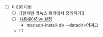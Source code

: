 - [ ] 마리아디비
	- [ ] [[알파일 리눅스 위키에서 정리하기]]
	- [ ] [사용해야하는 설정](https://mariadb.com/kb/en/mariadb-install-db/#options)
		- mariadb-install-db --datadir=어쩌고
	- [ ] 